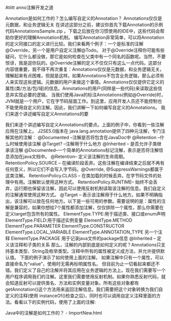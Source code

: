 Atiitt anno注解开发之道  

Annotation是如何工作的？怎么编写自定义的Annotation？
Annotations仅仅是元数据，和业务逻辑无关
在讲述这部分之前，建议你首先下载Annotation的示例代码AnnotationsSample.zip 。下载之后放在你习惯使用的IDE中，这些代码会帮助你更好的理解Annotation机制。
编写Annotation非常简单，可以将Annotation的定义同接口的定义进行比较。我们来看两个例子：一个是标准的注解@Override，另一个是用户自定义注解@Todo。
对于@Override注释你可能有些疑问，它什么都没做，那它是如何检查在父类中有一个同名的函数呢。当然，不要惊讶，我是逗你玩的。@Override注解的定义不仅仅只有这么一点代码。这部分内容很重要，我不得不再次重复：Annotations仅仅是元数据，和业务逻辑无关。理解起来有点困难，但就是这样。如果Annotations不包含业务逻辑，那么必须有人来实现这些逻辑。元数据的用户来做这个事情。Annotations仅仅提供它定义的属性(类/方法/包/域)的信息。Annotations的用户(同样是一些代码)来读取这些信息并实现必要的逻辑。
当我们使用Java的标注Annotations(例如@Override)时，JVM就是一个用户，它在字节码层面工作。到这里，应用开发人员还不能控制也不能使用自定义的注解。因此，我们讲解一下如何编写自定义的Annotations。
我们来逐个讲述编写自定义Annotations的要


我们来逐个讲述编写自定义Annotations的要点。上面的例子中，你看到一些注解应用在注解上。
J2SE5.0版本在 java.lang.annotation提供了四种元注解，专门注解其他的注解：
@Documented –注解是否将包含在JavaDoc中
@Retention –什么时候使用该注解
@Target? –注解用于什么地方
@Inherited – 是否允许子类继承该注解
@Documented–一个简单的Annotations标记注解，表示是否将注解信息添加在java文档中。
@Retention– 定义该注解的生命周期。
RetentionPolicy.SOURCE – 在编译阶段丢弃。这些注解在编译结束之后就不再有任何意义，所以它们不会写入字节码。@Override, @SuppressWarnings都属于这类注解。
RetentionPolicy.CLASS – 在类加载的时候丢弃。在字节码文件的处理中有用。注解默认使用这种方式。
RetentionPolicy.RUNTIME– 始终不会丢弃，运行期也保留该注解，因此可以使用反射机制读取该注解的信息。我们自定义的注解通常使用这种方式。
@Target – 表示该注解用于什么地方。如果不明确指出，该注解可以放在任何地方。以下是一些可用的参数。需要说明的是：属性的注解是兼容的，如果你想给7个属性都添加注解，仅仅排除一个属性，那么你需要在定义target包含所有的属性。
ElementType.TYPE:用于描述类、接口或enum声明
ElementType.FIELD:用于描述实例变量
ElementType.METHOD
ElementType.PARAMETER
ElementType.CONSTRUCTOR
ElementType.LOCAL_VARIABLE
ElementType.ANNOTATION_TYPE 另一个注释
ElementType.PACKAGE 用于记录java文件的package信息
@Inherited – 定义该注释和子类的关系
那么，注解的内部到底是如何定义的呢？Annotations只支持基本类型、String及枚举类型。注释中所有的属性被定义成方法，并允许提供默认值。
下面的例子演示了如何使用上面的注解。
如果注解中只有一个属性，可以直接命名为“value”，使用时无需再标明属性名。
但目前为止一切看起来都还不错。我们定义了自己的注解并将其应用在业务逻辑的方法上。现在我们需要写一个用户程序调用我们的注解。这里我们需要使用反射机制。如果你熟悉反射代码，就会知道反射可以提供类名、方法和实例变量对象。所有这些对象都有getAnnotation()这个方法用来返回注解信息。我们需要把这个对象转换为我们自定义的注释(使用 instanceOf()检查之后)，同时也可以调用自定义注释里面的方法。看看以下的实例代码，使用了上面的注解:


Java中的注解是如何工作的？ - ImportNew.html

